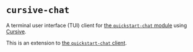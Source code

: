 # `cursive-chat`

A terminal user interface (TUI) client for [the `quickstart-chat` module](/modules/quickstart-chat) using [Cursive](https://github.com/gyscos/cursive).

This is an extension to [the `quickstart-chat` client](/crates/sdk/examples/quickstart-chat).
